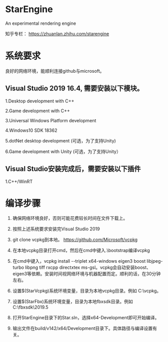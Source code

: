 # StarEngine
An experimental rendering engine

知乎专栏：
https://zhuanlan.zhihu.com/starengine

# 系统要求
良好的网络环境，能顺利连接github与microsoft。

## Visual Studio 2019 16.4, 需要安装以下模块。

1.Desktop development with C++

2.Game development with C++

3.Universal Windows Platform development

4.Windows10 SDK 18362

5.dotNet desktop development (可选，为了支持Unity)

6.Game development with Unity (可选，为了支持Unity）

## Visual Studio安装完成后，需要安装以下插件

1.C++/WinRT

# 编译步骤
1. 确保网络环境良好，否则可能花费较长时间在文件下载上。

2. 按照上述系统要求安装完Visual Studio 2019

3. git clone vcpkg到本地。 https://github.com/Microsoft/vcpkg 

4. 在本地vcpkg目录打开cmd，然后在cmd中键入.\bootstrap编译vcpkg

5. 在cmd中键入，vcpkg install --triplet x64-windows eigen3 boost libjpeg-turbo libpng tiff rxcpp directxtex ms-gsl。vcpkg会自动安装boost、eigen3等依赖。安装时间视网络环境与机器配置而定。顺利的话，在30分钟左右。

6. 设置$(StarVcpkg)系统环境变量，目录为本地vcpkg目录。例如 C:\vcpkg。

7. 设置$(StarFbx)系统环境变量，目录为本地fbxsdk目录。例如 C:\fbxsdk\2019.5

8. 打开StarEngine目录下的Star.sln，选择x64-Development即可开始编译。

9. 输出文件在build/v142/x64/Development目录下。具体路径与编译设置有关。
